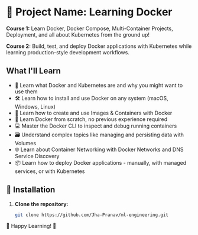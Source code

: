 # 🐳 Project Name: Learning Docker

**Course 1:** Learn Docker, Docker Compose, Multi-Container Projects, Deployment, and all about Kubernetes from the ground up!

**Course 2:** Build, test, and deploy Docker applications with Kubernetes while learning production-style development workflows.

## What I'll Learn
- 🤔 Learn what Docker and Kubernetes are and why you might want to use them
- 🛠 Learn how to install and use Docker on any system (macOS, Windows, Linux)
- 🐋 Learn how to create and use Images & Containers with Docker
- 🚀 Learn Docker from scratch, no previous experience required
- 💻 Master the Docker CLI to inspect and debug running containers
- 🗃 Understand complex topics like managing and persisting data with Volumes
- 🌐 Learn about Container Networking with Docker Networks and DNS Service Discovery
- 📦 Learn how to deploy Docker applications - manually, with managed services, or with Kubernetes

## 🚀 Installation

1. **Clone the repository:**

   ```bash
   git clone https://github.com/Jha-Pranav/ml-engineering.git
🌈 Happy Learning! 🚀
